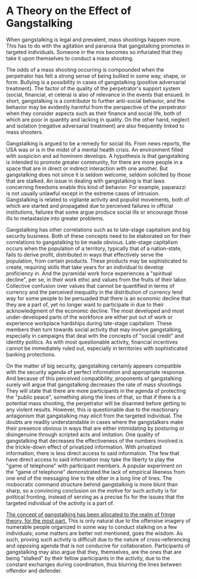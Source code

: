 # A Theory on the Effect of Gangstalking

When gangstalking is legal and prevalent, mass shootings happen more. This has to do with 
the agitation and paranoia that gangstalking promotes in targeted individuals. Someone in 
the mix becomes so infuriated that they take it upon themselves to conduct a mass shooting. 

The odds of a mass shooting occurring is compounded when the perpetrator has felt a strong 
sense of being bullied in some way, shape, or form. Bullying is a possibility in cases of 
gangstalking (positive adversarial treatment). The factor of the quality of the perpetrator's 
support system (social, financial, et cetera) is also of relevance in the events that ensued. 
In short, gangstalking is a contributor to further anti-social behavior, and the behavior may 
be evidently harmful from the perspective of the perpetrator when they consider aspects such 
as their finance and social life, both of which are poor in quantity and lacking in quality. 
On the other hand, neglect and isolation (negative adversarial treatment) are also frequently 
linked to mass shooters. 

Gangstalking is argued to be a remedy for social ills. From news reports, the USA was or is 
in the midst of a mental health crisis. An environment filled with suspicion and ad hominem 
develops. A hypothesis is that gangstalking is intended to promote greater community, for there 
are more people in a space that are in direct or indirect interaction with one another. But 
gangstalking does not since it is seldom welcome, seldom solicited by those that are stalked. 
An issue in dealing with gangstalking is that laws concerning freedoms enable this kind of behavior. 
For example, paparazzi is not usually unlawful except in the extreme cases of intrusion. Gangstalking 
is related to vigilante activity and populist movements, both of which are started and propagated 
due to perceived failures in official institutions, failures that some argue produce social ills 
or encourage those ills to metastasize into greater problems. 

Gangstalking has other correlations such as to late-stage capitalism and big security business. 
Both of these concepts need to be elaborated on for their correlations to gangstalking to be 
made obvious. Late-stage capitalism occurs when the population of a territory, typically that of 
a nation-state, fails to derive profit, distributed in ways that effectively serve the population, 
from certain products. These products may be sophisticated to create, requiring skills that take 
years for an individual to develop proficiency in. And the pyramidal work force experiences a 
"spiritual decline", per se, in their work ethic and values from the fruits of their labor. Collective 
confusion over values that cannot be quantified in terms of currency and the perceived inequality in the 
distribution of currency lend way for some people to be persuaded that there is an economic decline 
that they are a part of, yet no longer want to participate in due to their acknowledgment of the 
economic decline. The most developed and most under-developed parts of the workforce are either put 
out of work or experience workplace hardships during late-stage capitalism. These members then turn 
towards social activity that may involve gangstalking, especially in campaigns that deal with the 
concepts of "social credit" and identity politics. As with most questionable activity, financial 
incentives cannot be immediately ruled out, especially in territories with sophisticated banking 
protections. 

On the matter of big security, gangstalking certainly appears compatible with the security agenda 
of perfect information and appropriate response. And because of this perceived compatibility, proponents 
of gangstalking surely will argue that gangstalking decreases the rate of mass shootings. They will state 
that there are more participants in the agenda of protecting the "public peace", something along the lines 
of that, so that if there is a potential mass shooting, the perpetrator will be disarmed before getting to 
any violent results. However, this is questionable due to the reactionary antagonism that gangstalking may 
elicit from the targeted individual. The doubts are readily understandable in cases where the gangstalkers 
make their presence obvious in ways that are either intimidating by posturing or disingenuine through scripted 
acts and imitation. One quality of gangstalking that decreases the effectiveness of the numbers involved is 
the trickle-down effect of privatized information. With privatized information, there is less direct access 
to said information. The few that have direct access to said information may take the liberty to play the 
"game of telephone" with participant members. A popular experiment on the "game of telephone" demonstrated 
the lack of empirical likeness from one end of the messaging line to the other in a long line of lines. The 
mobocratic command structure behind gangstalking is more blunt than sharp, so a convincing conclusion on the 
motive for such activity is for political fronting, instead of serving as a precise fix for the issues that 
the targeted individual of the activity is a part of. 

<ins>The concept of gangstalking has been allocated to the realm of fringe theory, for the most part.</ins> This 
is only natural due to the offensive imagery of numerable people organized in some way to conduct stalking on a few 
individuals; some matters are better not mentioned, goes the wisdom. As such, proving such activity is difficult 
due to the nature of cross-referencing and opposing agenda that is not conducive for collaboration. Participants 
of gangstalking may also argue that they, themselves, are the ones that are being "stalked" by their fellow 
participants in the activity, due to the constant exchanges during coordination, thus blurring the lines between 
offendor and defender. 
